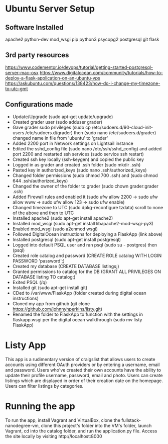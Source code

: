 # Ubuntu Server Setup

## Software Installed
apache2
python-dev
mod_wsgi
pip
python3
psycopg2
postgresql
git
flask


## 3rd party resources
https://www.codementor.io/devops/tutorial/getting-started-postgresql-server-mac-osx
https://www.digitalocean.com/community/tutorials/how-to-deploy-a-flask-application-on-an-ubuntu-vps
https://askubuntu.com/questions/138423/how-do-i-change-my-timezone-to-utc-gmt

## Configurations made
- Update/Upgrade (sudo apt-get update/upgrade)
- Created grader user (sudo adduser grader)
- Gave grader sudo privileges (sudo cp /etc/sudoers.d/90-cloud-init-users /etc/sudoers.d/grader) then (sudo nano /etc/sudoers.d/grader) changed name in file from 'ubuntu' to 'grader'
- Added 2200 port in Network settings on Lightsail instance
- Edited the sshd_config file (sudo nano /etc/ssh/sshd_config) and added port 2200 and restarted ssh services (sudo service ssh restart)
- Created ssh key locally (ssh-keygen) and copied the public key
- Logged in as grader and created .ssh folder (sudo mkdir .ssh)
- Pasted key in authorized_keys (sudo nano .ssh/authorized_keys)
- Changed folder permissions (sudo chmod 700 .ssh) and (sudo chmod 644 .ssh/authorized_keys)
- Changed the owner of the folder to grader (sudo chown grader:grader .ssh)
- Added Firewall rules and enabled it (sudo ufw allow 2200 -> sudo ufw allow www -> sudo ufw allow 123 -> sudo ufw enable)
- Changed timezone to UTC (sudo dpkg-reconfigure tzdata) scroll to none of the above and then to UTC
- Installed apache2 (sudo apt-get install apache2)
- Installed mod_wsgi (sudo apt-get install libapache2-mod-wsgi-py3)
- Enabled mod_wsgi (sudo a2enmod wsgi)
- Followed DigitalOcean instructions for deploying a FlaskApp (link above)
- Installed postgresql (sudo apt-get install postgresql)
- Logged into default PSQL user and ran psql (sudo su - postgres) then (psql)
- Created role catalog and password (CREATE ROLE catalog WITH LOGIN PASSWORD 'password';)
- Created my database (CREATE DATABASE listings;)
- Granted permissions to catalog for the DB (GRANT ALL PRIVILEGES ON DATABASE listing TO catalog;)
- Exited PSQL (/q)
- Installed git (sudo apt-get install git)
- CDed to /var/www/FlaskApp (folder created during digital ocean instructions)
- Cloned my app from github (git clone https://github.com/johnnyhperkins/listy.git)
- Renamed the folder to FlaskApp to function with the settings in flaskapp.wsgi per the digital ocean walkthrough (sudo mv listy FlaskApp)


# Listy App
This app is a rudimentary version of craigslist that allows users to create accounts using different OAuth providers or by entering a username, email and password. Users who've created their own accounts have the ability to update their profile username, password, email and photo. Users can create listings which are displayed in order of their creation date on the homepage. Users can filter listings by categories. 

# Running the app
To run the app, install Vagrant and VirtualBox, clone the fullstack-nanodegree-vm, clone this project's folder into the VM's folder, launch Vagrant, cd into the catalog folder, and run the application.py file. Access the site locally by visiting http://localhost:8000
